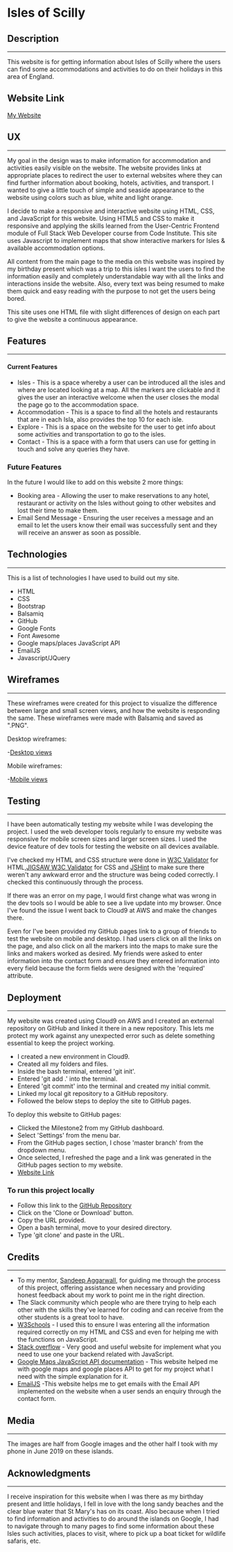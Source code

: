 # Isles of Scilly
## Description
---
This website is for getting information about Isles of Scilly where the users can find some accommodations and activities to do on their holidays in this area of England.


## Website Link

[My Website](https://debbiepimpo.github.io/Milestone2/)


## UX
---
My goal in the design was to make information for accommodation and activities easily visible on the website. The website provides links at appropriate places to redirect the user to external websites where they can find further information about booking, hotels, activities, and transport.
I wanted to give a little touch of simple and seaside appearance to the website using colors such as blue, white and light orange.

I decide to make a responsive and interactive website using HTML, CSS, and JavaScript for this website. Using HTML5 and CSS to make it responsive and applying  the skills learned from the User-Centric Frontend module of 
Full Stack Web Developer course from Code Institute. This site uses Javascript to implement maps that show interactive markers for Isles & available accommodation options.

All content from the main page to the media on this website was inspired by my birthday present which was a trip to this isles I want the users to find the information easily and completely understandable way with all the links and interactions inside the website. Also, every text was being resumed to make them quick and easy reading with the purpose to not get the users being bored.

This site uses one HTML file with slight differences of design on each part to give the website a continuous appearance.

## Features
---
#### Current Features

* Isles - This is a space whereby a user can be introduced all the isles and where are located looking at a map. All the markers are clickable and it gives the user an interactive welcome when the user closes the modal the page go to the accommodation space.
* Accommodation - This is a space to find all the hotels and restaurants that are in each Isla, also provides the top 10 for each isle.
* Explore - This is a space on the website for the user to get info about some activities and transportation to go to the isles.
* Contact - This is a space with a form that users can use for getting in touch and solve any queries they have.

### Future Features

In the future I would like to add on this website 2 more things:

* Booking area - Allowing the user to make reservations to any hotel, restaurant or activity on the Isles without going to other websites and lost their time to make them.
* Email Send Message - Ensuring the user receives a message and an email to let the users know their email was successfully sent and they will receive an answer as soon as possible.

## Technologies
---
This is a list of technologies I have used to build out my site.
* HTML
* CSS 
* Bootstrap
* Balsamiq
* GitHub
* Google Fonts
* Font Awesome
* Google maps/places JavaScript API
* EmailJS
* Javascript/JQuery

## Wireframes
---
These wireframes were created for this project to visualize the difference between large and small screen views, and how the website is responding the same.
These wireframes were made with Balsamiq and saved as ".PNG". 

Desktop wireframes:

-[Desktop views](assets/wireframe-desktop/) 

Mobile wireframes:

-[Mobile views](assets/wireframe-mobile/)


## Testing
---

I have been automatically testing my website while I was developing the project. I used the web developer tools regularly to ensure my website was responsive for mobile screen sizes and larger screen sizes. I used the device feature of dev tools for testing the website on all devices available.

I've checked my HTML and CSS structure were done in [W3C Validator](https://validator.w3.org/#validate_by_input) for HTML,[JIGSAW W3C Validator](https://jigsaw.w3.org/css-validator/#validate_by_input) for CSS and [JSHint](https://jshint.com/) to make sure there weren't any awkward error and the structure was being coded correctly. I checked this continuously through the process.

If there was an error on my page, I would first change what was wrong in the dev tools so I would be able to see a live update into my browser. Once I've found the issue I went back to Cloud9 at AWS and make the changes there. 

Even for I've been provided my GitHub pages link to a group of friends to test the website on mobile and desktop. I had users click on all the links on the page, and also click on all the markers into the maps to make sure the links and makers worked as desired. My friends were asked to enter information into the contact form and ensure they entered information into every field because the form fields were designed with the 'required' attribute.


## Deployment
---
My website was created using Cloud9 on AWS and I created an external repository on GitHub and linked it there in a new repository. This lets me protect my work against any unexpected error such as delete something essential to keep the project working.

* I created a new environment in Cloud9.
* Created all my folders and files.
* Inside the bash terminal, entered 'git init'.
* Entered 'git add .' into the terminal.
* Entered 'git commit' into the terminal and created my initial commit.
* Linked my local git repository to a GitHub repository.
* Followed the below steps to deploy the site to GitHub pages.

To deploy this website to GitHub pages:
* Clicked the Milestone2 from my GitHub dashboard.
* Select 'Settings' from the menu bar.
* From the GitHub pages section, I chose 'master branch' from the dropdown menu.
* Once selected, I refreshed the page and a link was generated in the GitHub pages section to my website.
* [Website Link](https://debbiepimpo.github.io/Milestone2/)

### To run this project locally

* Follow this link to the [GitHub Repository](https://github.com/Debbiepimpo/Milestone2)
* Click on the 'Clone or Download' button.
* Copy the URL provided.
* Open a bash terminal, move to your desired directory.
* Type 'git clone' and paste in the URL.


## Credits
---
* To my mentor, [Sandeep Aggarwall](https://github.com/asandeep), for guiding me through the process of this project, offering assistance when necessary and providing honest feedback about my work to point me in the right direction.
* The Slack community which people who are there trying to help each other with the skills they've learned for coding and can receive from the other students is a great tool to have.
* [W3Schools](https://www.w3schools.com/) - I used this to ensure I was entering all the information required correctly on my HTML and CSS and even for helping me with the functions on JavaScript.
* [Stack overflow](https://stackoverflow.com/) - Very good and useful website for implement what you need to use one your backend related with JavaScript.
* [Google Maps JavaScript API documentation](https://developers.google.com/maps/documentation/javascript/tutorial) - This website helped me with google maps and google places API to get for my project what I need with the simple explanation for it.
* [EmailJS](https://www.emailjs.com/) -This website helps me to get emails with the Email API implemented on the website when a user sends an enquiry through the contact form.

## Media
---

The images are half from Google images and the other half I took with my phone in June 2019 on these islands.

## Acknowledgments
---

I receive inspiration for this website when I was there as my birthday present and little holidays, I fell in love with the long sandy beaches and the clear blue water that St Mary's has on its coast. Also because when I tried to find information and activities to do around the islands on Google, I had to navigate through to many pages to find some information about these Isles such activities, places to visit, where to pick up a boat ticket for wildlife safaris, etc.